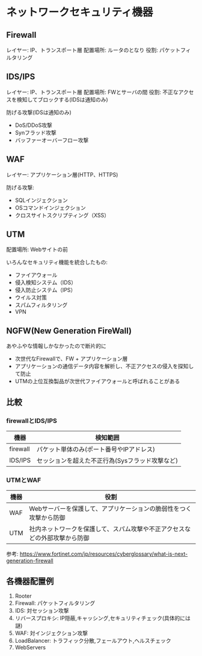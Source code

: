 # ネットワークセキュリティ機器

## Firewall

レイヤー: IP、トランスポート層
配置場所: ルータのとなり
役割: パケットフィルタリング

## IDS/IPS

レイヤー: IP、トランスポート層
配置場所: FWとサーバの間
役割: 不正なアクセスを検知してブロックする(IDSは通知のみ)

防げる攻撃(IDSは通知のみ)

- DoS/DDoS攻撃
- Synフラッド攻撃
- バッファーオーバーフロー攻撃

## WAF

レイヤー: アプリケーション層(HTTP、HTTPS)

防げる攻撃:

- SQLインジェクション
- OSコマンドインジェクション
- クロスサイトスクリプティング（XSS）

## UTM

配置場所: Webサイトの前

いろんなセキュリティ機能を統合したもの:

- ファイアウォール
- 侵入検知システム（IDS）
- 侵入防止システム（IPS）
- ウイルス対策
- スパムフィルタリング
- VPN

## NGFW(New Generation FireWall)

あやふやな情報しかなかったので断片的に

- 次世代なFirewallで、FW + アプリケーション層
- アプリケーションの通信データ内容を解析し、不正アクセスの侵入を探知して防止
- UTMの上位互換製品が次世代ファイアウォールと呼ばれることがある

## 比較

### firewallとIDS/IPS

機器|検知範囲
-|-
firewall|パケット単体のみ(ポート番号やIPアドレス)
IDS/IPS|セッションを超えた不正行為(Sysフラッド攻撃など)

### UTMとWAF

機器|役割
-|-
WAF|Webサーバーを保護して、アプリケーションの脆弱性をつく攻撃から防御
UTM|社内ネットワークを保護して、スパム攻撃や不正アクセスなどの外部攻撃から防御

参考: <https://www.fortinet.com/jp/resources/cyberglossary/what-is-next-generation-firewall>

## 各機器配置例

1. Rooter
1. Firewall: パケットフィルタリング
1. IDS: 対セッション攻撃
1. リバースプロキシ: IP隠蔽,キャッシング,セキュリティチェック(具体的には謎)
1. WAF: 対インジェクション攻撃
1. LoadBalancer: トラフィック分散,フェールアウト,ヘルスチェック
1. WebServers
